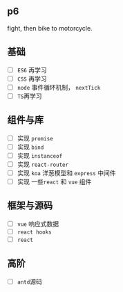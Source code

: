 ## p6

fight, then bike to motorcycle.

## 基础

- [ ] `ES6` 再学习
- [ ] `CSS` 再学习
- [ ] `node` 事件循环机制， `nextTick`
- [ ] `TS`再学习

## 组件与库

- [ ] 实现 `promise`
- [ ] 实现 `bind`
- [ ] 实现 `instanceof`
- [ ] 实现 `react-router`
- [ ] 实现 `koa` 洋葱模型和 `express` 中间件
- [ ] 实现 一些`react` 和 `vue` 组件

## 框架与源码

- [ ] `vue` 响应式数据
- [ ] `react hooks`
- [ ] `react`

## 高阶

- [ ] `antd`源码
